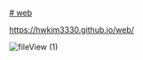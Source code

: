 [# web
](https://hwkim3330.github.io/web/)


https://hwkim3330.github.io/web/


![fileView (1)](https://github.com/user-attachments/assets/eaa36443-81b3-41ab-995a-faea06c5f5af)

